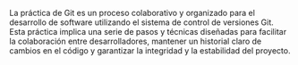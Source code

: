 La práctica de Git es un proceso colaborativo y organizado para el desarrollo de software utilizando el sistema de control de versiones Git. Esta práctica implica una serie de pasos y técnicas diseñadas para facilitar la colaboración entre desarrolladores, mantener un historial claro de cambios en el código y garantizar la integridad y la estabilidad del proyecto.
